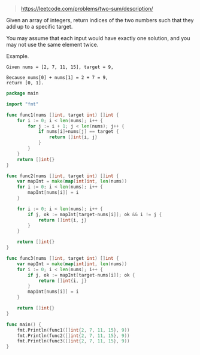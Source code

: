 > https://leetcode.com/problems/two-sum/description/

Given an array of integers, return indices of the two numbers such that they add up to a specific target.

You may assume that each input would have exactly one solution, and you may not use the same element twice.

Example.
```
Given nums = [2, 7, 11, 15], target = 9,

Because nums[0] + nums[1] = 2 + 7 = 9,
return [0, 1].
```

```go
package main

import "fmt"

func func1(nums []int, target int) []int {
	for i := 0; i < len(nums); i++ {
		for j := i + 1; j < len(nums); j++ {
			if nums[i]+nums[j] == target {
				return []int{i, j}
			}
		}
	}
	return []int{}
}

func func2(nums []int, target int) []int {
	var mapInt = make(map[int]int, len(nums))
	for i := 0; i < len(nums); i++ {
		mapInt[nums[i]] = i
	}

	for i := 0; i < len(nums); i++ {
		if j, ok := mapInt[target-nums[i]]; ok && i != j {
			return []int{i, j}
		}
	}

	return []int{}
}

func func3(nums []int, target int) []int {
	var mapInt = make(map[int]int, len(nums))
	for i := 0; i < len(nums); i++ {
		if j, ok := mapInt[target-nums[i]]; ok {
			return []int{i, j}
		}
		mapInt[nums[i]] = i
	}

	return []int{}
}

func main() {
	fmt.Println(func1([]int{2, 7, 11, 15}, 9))
	fmt.Println(func2([]int{2, 7, 11, 15}, 9))
	fmt.Println(func3([]int{2, 7, 11, 15}, 9))
}

```
